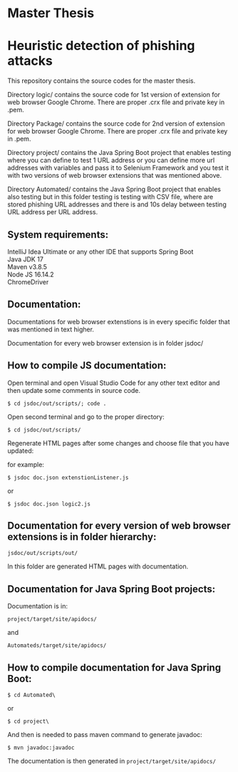 # Master Thesis 

# Heuristic detection of phishing attacks

This repository contains the source codes for the master thesis. 

Directory logic/ contains the source code for 1st
version of extension for web browser Google Chrome.
There are proper .crx file and private key in .pem.

Directory Package/ contains the source code for 2nd
version of extension for web browser Google Chrome. 
There are proper .crx file and private key in .pem.

Directory project/ contains the Java Spring Boot project
that enables testing where you can define to test 1 URL address 
or you can define more url addresses with variables and pass it to
Selenium Framework and you test it with two versions of web browser extensions
that was mentioned above.

Directory Automated/ contains the Java Spring Boot project 
that enables also testing but in this folder testing is testing with CSV file, 
where are stored phishing URL addresses and there is and 10s delay between 
testing URL address per URL address. 

## System requirements:
IntelliJ Idea Ultimate or any other IDE that supports Spring Boot \
Java JDK 17 \
Maven v3.8.5 \
Node JS 16.14.2 \
ChromeDriver

## Documentation:
Documentations for web browser extenstions is in every specific 
folder that was mentioned in text higher. 

Documentation for every web browser extension is in folder jsdoc/

## How to compile JS documentation: 


Open terminal and open Visual Studio Code for any
other text editor and then update some comments in source code.

`$ cd jsdoc/out/scripts/; code .`

Open second terminal and go to the proper directory:

`$ cd jsdoc/out/scripts/`

Regenerate HTML pages after some changes and choose file that
you have updated: 

for example: 

`$ jsdoc doc.json extenstionListener.js`

or

`$ jsdoc doc.json logic2.js`

## Documentation for every version of web browser extensions is in folder hierarchy: 

`jsdoc/out/scripts/out/`

In this folder are generated HTML pages with documentation. 

## Documentation for Java Spring Boot projects:

Documentation is in:

`project/target/site/apidocs/`

and

`Automateds/target/site/apidocs/`

## How to compile documentation for Java Spring Boot:

`$ cd Automated\`

or

`$ cd project\`

And then is needed to pass maven command to generate javadoc: 

`$ mvn javadoc:javadoc`

The documentation is then generated in `project/target/site/apidocs/`
